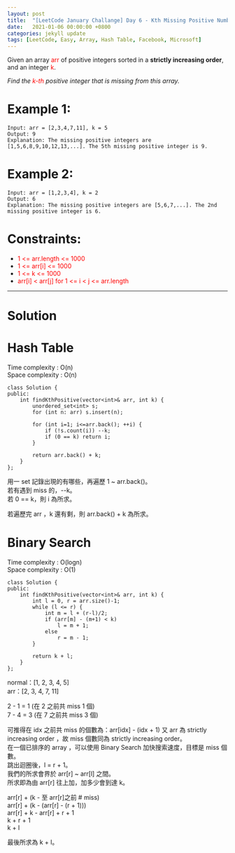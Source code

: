 ```yaml
---
layout: post
title:  "[LeetCode January Challange] Day 6 - Kth Missing Positive Number"
date:   2021-01-06 00:00:00 +0800
categories: jekyll update
tags: [LeetCode, Easy, Array, Hash Table, Facebook, Microsoft]
---
```

Given an array <font color="red">arr</font> of positive integers sorted in a **strictly increasing order**, and an integer <font color="red">k</font>.

*Find the <font color="red">k-th</font> positive integer that is missing from this array.*

# Example 1:

	Input: arr = [2,3,4,7,11], k = 5
	Output: 9
	Explanation: The missing positive integers are [1,5,6,8,9,10,12,13,...]. The 5th missing positive integer is 9.

# Example 2:

	Input: arr = [1,2,3,4], k = 2
	Output: 6
	Explanation: The missing positive integers are [5,6,7,...]. The 2nd missing positive integer is 6.

# Constraints:

- <font color="red">1 <= arr.length <= 1000</font>
- <font color="red">1 <= arr[i] <= 1000</font>
- <font color="red">1 <= k <= 1000</font>
- <font color="red">arr[i] < arr[j] for 1 <= i < j <= arr.length</font>

______________________  

# Solution  

# Hash Table

Time complexity : O(n)  
Space complexity : O(n)  

	class Solution {
	public:
	    int findKthPositive(vector<int>& arr, int k) {
	        unordered_set<int> s;
	        for (int n: arr) s.insert(n);
	        
	        for (int i=1; i<=arr.back(); ++i) {
	            if (!s.count(i)) --k;
	            if (0 == k) return i;
	        }
	        
	        return arr.back() + k;
	    }
	};

用一 set 記錄出現的有哪些，再遍歷 1 ~ arr.back()。  
若有遇到 miss 的，--k。  
若 0 == k，則 i 為所求。  

若遍歷完 arr ，k 還有剩，則 arr.back() + k 為所求。  

# Binary Search

Time complexity : O(logn)  
Space complexity : O(1)  

	class Solution {
	public:
	    int findKthPositive(vector<int>& arr, int k) {
	        int l = 0, r = arr.size()-1;
	        while (l <= r) {
	            int m = l + (r-l)/2;
	            if (arr[m] - (m+1) < k)
	                l = m + 1;
	            else
	                r = m - 1;
	        }
	        
	        return k + l;
	    }
	};

normal：[1, 2, 3, 4, 5]  
arr：[2, 3, 4, 7, 11]  

2 - 1 = 1 (在 2 之前共 miss 1 個)  
7 - 4 = 3 (在 7 之前共 miss 3 個)

可推得在 idx 之前共 miss 的個數為：arr[idx] - (idx + 1)
又 arr 為 strictly increasing order ，故 miss 個數同為 strictly increasing order。  
在一個已排序的 array ，可以使用 Binary Search 加快搜索速度，目標是 miss 個數。  
跳出迴圈後，l = r + 1。  
我們的所求會界於 arr[r] ~ arr[l] 之間。  
所求即為由 arr[r] 往上加，加多少會到達 k。  

arr[r] + (k - 至 arr[r]之前 # miss)  
arr[r] + (k - (arr[r] - (r + 1)))  
arr[r] + k - arr[r] + r + 1  
k + r + 1  
k + l  

最後所求為 k + l。
